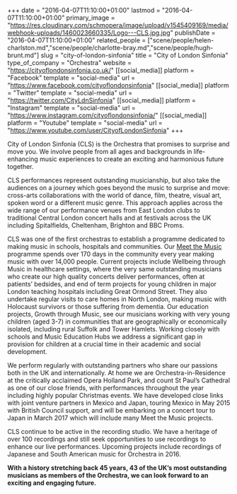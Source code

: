 +++
date = "2016-04-07T11:10:00+01:00"
lastmod = "2016-04-07T11:10:00+01:00"
primary_image = "https://res.cloudinary.com/schmopera/image/upload/v1545409169/media/webhook-uploads/1460023660335/Logo---CLS.jpg.jpg"
publishDate = "2016-04-07T11:10:00+01:00"
related_people = ["scene/people/helen-charlston.md","scene/people/charlotte-bray.md","scene/people/hugh-brunt.md"]
slug = "city-of-london-sinfonia"
title = "City of London Sinfonia"
type_of_company = "Orchestra"
website = "https://cityoflondonsinfonia.co.uk/"
[[social_media]]
platform = "Facebook"
template = "social-media"
url = "https://www.facebook.com/cityoflondonsinfonia"
[[social_media]]
platform = "Twitter"
template = "social-media"
url = "https://twitter.com/CityLdnSinfonia"
[[social_media]]
platform = "Instagram"
template = "social-media"
url = "https://www.instagram.com/cityoflondonsinfonia/"
[[social_media]]
platform = "Youtube"
template = "social-media"
url = "https://www.youtube.com/user/CityofLondonSinfonia"
+++

City of London Sinfonia (CLS) is the Orchestra that promises to surprise and move you. We involve people from all ages and backgrounds in life-enhancing music experiences to create an exciting and harmonious future together.

CLS performances represent outstanding musicianship, but also take the audiences on a journey which goes beyond the music to surprise and move: cross-arts collaborations with the world of dance, film, theatre, visual art, spoken word or a different music genre. This approach applies across the wide range of our performance venues from East London clubs to traditional Central London concert halls and at festivals across the UK including Spitalfields, Cheltenham, Brighton and BBC Proms.

CLS was one of the first orchestras to establish a programme dedicated to making music in schools, hospitals and communities. Our [Meet the Music](https://cityoflondonsinfonia.co.uk/meet-the-music/about-meet-the-music/) programme spends over 170 days in the community every year making music with over 14,000 people. Current projects include Wellbeing through Music in healthcare settings, where the very same outstanding musicians who create our high quality concerts deliver performances, often at patients’ bedsides, and end of term projects for young children in major London teaching hospitals including Great Ormond Street. They also undertake regular visits to care homes in North London, making music with Holocaust survivors or those suffering from dementia. Our education projects, Growth through Music, see our musicians working with very young children (aged 3-7) in communities that are geographically or economically isolated, including rural Suffolk and Tower Hamlets. Working closely with schools and Music Education Hubs we address a significant gap in provision for children at a crucial time in their academic and social development.

We perform regularly with outstanding partners who share our passions both in the UK and internationally. At home we are Orchestra-in-Residence at the critically acclaimed Opera Holland Park, and count St Paul’s Cathedral as one of our close friends, with performances throughout the year including highly popular Christmas events. We have developed close links with joint venture partners in Mexico and Japan, touring Mexico in May 2015 with British Council support, and will be embarking on a concert tour to Japan in March 2017 which will include many Meet the Music projects.

CLS continue to be active in the recording studio. We have a heritage of over 100 recordings and still seek opportunities to use recordings to enhance our live performances. Upcoming projects include recordings of Japanese and South American music for Orchestra in 2016.

**With a history stretching back 45 years, 43 of the UK’s most outstanding musicians as members of the Orchestra, we can look forward to an exciting and engaging future.**
